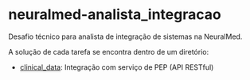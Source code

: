 # neuralmed-analista_integracao
Desafio técnico para analista de integração de sistemas na NeuralMed.

A solução de cada tarefa se encontra dentro de um diretório:

- [clinical_data](clinical_data/README.md): Integração com serviço de PEP (API RESTful)
